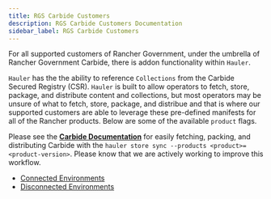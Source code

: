 ```yaml
---
title: RGS Carbide Customers
description: RGS Carbide Customers Documentation
sidebar_label: RGS Carbide Customers
---
```


For all supported customers of Rancher Government, under the umbrella of Rancher Government Carbide, there is addon functionality within `Hauler`.

`Hauler` has the the ability to reference `Collections` from the Carbide Secured Registry (CSR). `Hauler` is built to allow operators to fetch, store, package, and distribute content and collections, but most operators may be unsure of what to fetch, store, package, and distribue and that is where our supported customers are able to leverage these pre-defined manifests for all of the Rancher products. Below are some of the available `product` flags.

Please see the **[Carbide Documentation](https://rancherfederal.github.io/carbide-docs/docs/intro)** for easily fetching, packing, and distributing Carbide with the `hauler store sync --products <product>=<product-version>`. Please know that we are actively working to improve this workflow.

- [Connected Environments](https://rancherfederal.github.io/carbide-docs/docs/registry-docs/copying-images)
- [Disconnected Environments](https://rancherfederal.github.io/carbide-docs/docs/registry-docs/downloading-images)
